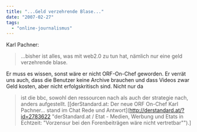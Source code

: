 ```yaml
---
title: "...Geld verzehrende Blase..."
date: "2007-02-27"
tags: 
  - "online-journalismus"
---
```


Karl Pachner:

> ...bisher ist alles, was mit web2.0 zu tun hat, nämlich nur eine geld verzehrende blase.

Er muss es wissen, sonst wäre er nicht ORF-On-Chef geworden. Er verrät uns auch, dass die Benutzer keine Archive brauchen und dass Videos zwar Geld kosten, aber nicht erfolgskritisch sind. Nicht nur da

> ist die bbc, sowohl den ressourcen nach als auch der strategie nach, anders aufgestellt. \[[derStandard.at: Der neue ORF On-Chef Karl Pachner... stand im Chat Rede und Antwort](http://derstandard.at/?id=2783622 "derStandard.at / Etat - Medien, Werbung und Etats in Echtzeit: "Vorzensur bei den Forenbeiträgen wäre nicht vertretbar"").\]
